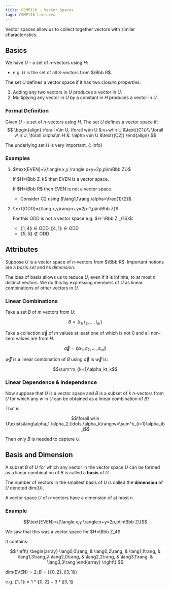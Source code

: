 ```yaml
---
title: COMP116 - Vector Spaces
tags: COMP116 Lectures
---
```


Vector spaces allow us to collect together vectors with similar characteristics.

## Basics

We have $U$ - a set of $n$-vectors using $H$:

* e.g. $U$ is the set of all 3-vectors from $\Bbb R$.

The set $U$ defines a vector space if it has two *closure properties*:

1. Adding any two vectors in $U$ produces a vector in $U$.
1. Multiplying any vector in $U$ by a constant in $H$ produces a vector in $U$.

### Formal Definition

Given $U$ - a set of $n$-vectors using $H$. The set $U$ defines a vector space if:
$$
\begin{align}
\forall v\in U, \forall w\in U &:v+w\in U &\text{(C1)}\\
\forall v\in U, \forall \alpha\in H &: \alpha v\in U &\text{(C2)}
\end{align}
$$

The underlying set $H$ is very important.
{:.info}

### Examples

1. $\text{EVEN}=\{\langle x,y \rangle:x+y=2p,p\in\Bbb Z\}$

	If $H=\Bbb Z_k$ then $\text{EVEN}$ is a vector space.
	
	If $H=\Bbb R$ then $\text{EVEN}$ is not a vector space.
	
	* Consider C2 using $\lang1,1\rang,\alpha=\frac{1}{2}$.
	
2. \text{ODD}=\{\lang x,y\rang:x+y=2p-1,p\in\Bbb Z\}$

	For this $\text{ODD}$ is not a vector space e.g. $H=\Bbb Z _{16}$:

	* $\lang1,4\rang\in\text{ODD},\lang4,1\rang\in\text{ODD}$
	* $\lang5,5\rang\notin\text{ODD}$

## Attributes

Suppose $U$ is a vector space of $n$-vectors from $\Bbb R$. Important notions are a *basis set* and its *dimension*.

The idea of basis allows us to reduce $U$, even if it is infinite, to at most $n$ distinct vectors. We do this by expressing members of $U$ as linear combinations of other vectors in $U$.

### Linear Combinations

Take a set $B$ of $m$ vectors from $U$:

$$B=\{t_1,t_2,\ldots,t_m\}$$

Take a collection $\vec a$ of $m$ values at least one of which is not 0 and all non-zero values are from $H$.

$$\vec a=\lang\alpha_1,\alpha_2,\ldots,\alpha_m\rang$$

$\vec w$ is a linear combination of $B$ using $\vec a$ is $\vec w$ is:

$$\sum^m_{k=1}\alpha_kt_k$$

### Linear Dependence & Independence

Now suppose that $U$ is a vector space and $B$ is a subset of $k$ $n$-vectors from $U$ for which any $w$ in $U$ can be obtained as a linear combination of $B$?

That is:

$$\forall w\in U\exists\lang\alpha_1,\alpha_2,\ldots,\alpha_k\rang:w=\sum^k_{i=1}\alpha_ib_i$$

Then only $B$ is needed to capture $U$.

## Basis and Dimension

A subset $B$ of $U$ for which any vector in the vector space $U$ can be formed as a linear combination of $B$ is called a **basis** of $U$.

The number of vectors in the smallest basis of $U$ is called the **dimension** of $U$ denoted $\text{dim}(U)$.

A vector space $U$ of $n$-vectors have a dimension of at most $n$.

### Example

$$\text{EVEN}=\{\langle x,y \rangle:x+y=2p,p\in\Bbb Z\}$$

We saw that this was a vector space for $H=\Bbb Z_4$.

It contains:

$$
\left\{
\begin{array}
	\lang0,0\rang, & \lang0,2\rang, & \lang1,1\rang, & \lang1,3\rang,\\
	\lang2,0\rang, & \lang2,2\rang, & \lang3,1\rang, & \lang3,3\rang
\end{array}
\right\}
$$

$\text{dim(EVEN)}=2;B=\{\lang0,2\rang,\lang3,1\rang\}$

e.g. $\lang1,1\rang=1*\lang0,2\rang+3*\lang3,1\rang$